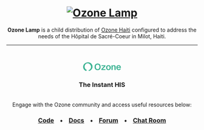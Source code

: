 <h1 align="center">
  <a href="https://www.holyname.org/foundation/haitihealthpromise.aspx"><img src="https://lampforhaiti.org/wp-content/uploads/2022/09/lampforhaiti-scaled.jpeg" alt="Ozone Lamp" width="30%"/></a>
</h1>

<p align="center">
    <b>Ozone Lamp</b> is a child distribution of <a href="https://www.ozone-his.com/case-studies/case-study-ht-1">Ozone Haiti</a> configured to address the needs of the Hôpital de Sacré-Coeur in Milot, Haiti.
    <br/>
</p>

---

<br/>

<p align="center">
    <a href="https://docs.ozone-his.com/"><img src="https://raw.githubusercontent.com/ozone-his/.github/refs/heads/main/profile/ozone-logo.png" alt="Ozone" width="20%"/></a>
</p>

<h3 align="center">The Instant HIS</h3>

<p align="center">
    <br/>Engage with the Ozone community and access useful resources below:
</p>

<h3 align="center">
    <a href="https://github.com/ozone-his/">Code</a>&nbsp;&nbsp;&nbsp;&nbsp;•&nbsp;&nbsp;&nbsp;&nbsp;<a href="https://docs.ozone-his.com/">Docs</a>&nbsp;&nbsp;&nbsp;&nbsp;•&nbsp;&nbsp;&nbsp;&nbsp;<a href="https://talk.openmrs.org/c/software/ozone-his/70">Forum</a>&nbsp;&nbsp;&nbsp;&nbsp;•&nbsp;&nbsp;&nbsp;&nbsp;<a href="https://openmrs.slack.com/archives/C02PYQD5D0A">Chat Room</a>
</h3>
